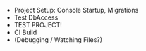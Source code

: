 - Project Setup: Console Startup, Migrations
- Test DbAccess
- TEST PROJECT!
- CI Build
- (Debugging / Watching Files?)